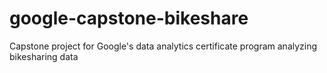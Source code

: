 # google-capstone-bikeshare
Capstone project for Google's data analytics certificate program analyzing bikesharing data
